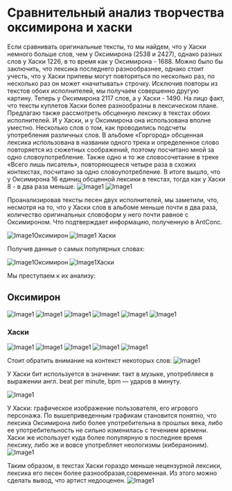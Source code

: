 # Cравнительный анализ творчества оксимирона и хаски
Если сравнивать оригинальные тексты, то мы найдем, что у Хаски немного больше слов, чем у Оксимирона (2538 и 2427), однако разных слов у Хаски 1226, в то время как у Оксимирона - 1688. Можно было бы заключить, что лексика последнего разнообразнее, однако стоит учесть, что у Хаски припевы могут повторяться по несколько раз, по несколько раз он может «начитывать» строчку. Исключив повторы из текстов обоих исполнителей, мы получаем совершенно другую картину. Теперь у Оксимирона 2117 слов, а у Хаски - 1490. На лицо факт, что тексты куплетов Хаски более разнообразны в лексическом плане.
Предлагаю также рассмотреть обсценную лексику в текстах обоих исполнителей. И у Хаски, и у Оксимирона она использована вполне уместно. Несколько слов о том, как проводились подсчеты употребления различных слов.
В альбоме «Горгород» обсценная лексика использована в названии одного трека и определенное слово повторяется из сюжетных соображений, поэтому посчитано мной за одно словоупотребление. Также одно и то же словосочетание в треке «Всего лишь писатель», повторяющееся четыре раза в схожих контекстах, посчитано за одно словоупотребление. В итоге вышло, что у Оксимирона 16 единиц обсценной лексики в текстах, тогда как у Хаски 8 - в два раза меньше.
![Image1](https://i.imgur.com/Vvgdsb2.png) 
![Image1](https://i.imgur.com/LgW8sHT.png)

Проанализировав тексты песен двух исполнителей, мы заметили, что, несмотря на то, что у Хаски слов в альбоме меньше почти в два раза, количество оригинальных словоформ у него почти равное с Оксимироном. Что подтверждает информацию, полученную в AntConc.

![Image1](https://i.imgur.com/FTOqUOr.png)Оксимирон
![Image1](https://i.imgur.com/kv35JrD.png) Хаски

Получив данные о самых популярных словах: 

![Image1](https://i.imgur.com/qvxj1Rv.png)Оксимирон
![Image1](https://i.imgur.com/r2FtjZX.png)Хаски

Мы преступаем к их анализу: 
## Оксимирон
![Image1](https://i.imgur.com/EgKvbCw.png)
![Image1](https://i.imgur.com/oBnwq4d.png)
![Image1](https://i.imgur.com/cJrg8PR.png)
![Image1](https://i.imgur.com/24h2NjA.png)
![Image1](https://i.imgur.com/zPfRKWn.png)
![Image1](https://i.imgur.com/9RUAHZb.png)
### Хаски
![Image1](https://i.imgur.com/UE1qoAn.png)
![Image1](https://i.imgur.com/9EmFlKk.png)
![Image1](https://i.imgur.com/Ol72O4S.png)
![Image1](https://i.imgur.com/80dCz6Z.png)
![Image1](https://i.imgur.com/v8j58ct.png)

Стоит обратить внимание на контекст некоторых слов: 
![Image1](https://i.imgur.com/j2m38hU.png)

У Хаски бит используется в значении: такт в музыке, употребляеся в выражении англ. beat per minute, bpm — ударов в минуту. 

![Image1](https://i.imgur.com/e24PGRU.png)

У Хаски: графическое изображение пользователя, его игрового персонажа.
По вышеприведенным графикам становится понятно, что лексика Оксимирона либо более употребительна в прошлых века, либо ее употребительность не сильно изменилась с течением времени. Хаски же использует куда более популярную в последнее время лексику, либо же и вовсе употребляет неологизмы (кибераноним).  
![Image1](https://i.imgur.com/pOG2PHJ.png)

Таким образом, в текстах Хаски гораздо меньше нецензурной лексики, лексика его песен более разнообразая,современная. Из этого можно сделать вывод, что артист недооценен. 
![Image1](https://i.imgur.com/muhg5su.png)
